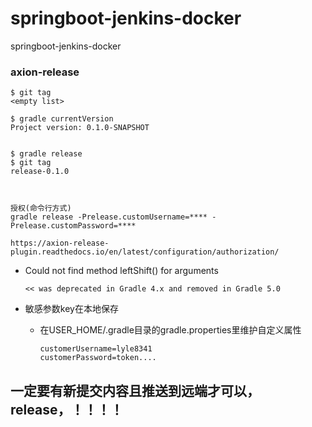 # springboot-jenkins-docker
springboot-jenkins-docker



### axion-release
```
$ git tag
<empty list>

$ gradle currentVersion
Project version: 0.1.0-SNAPSHOT


$ gradle release
$ git tag
release-0.1.0



授权(命令行方式)
gradle release -Prelease.customUsername=**** -Prelease.customPassword=****

https://axion-release-plugin.readthedocs.io/en/latest/configuration/authorization/
```

+ Could not find method leftShift() for arguments 
  ```
  << was deprecated in Gradle 4.x and removed in Gradle 5.0
  ```

+ 敏感参数key在本地保存
  - 在USER_HOME/.gradle目录的gradle.properties里维护自定义属性
    ```
    customerUsername=lyle8341
    customerPassword=token....
    ```

## 一定要有新提交内容且推送到远端才可以，release，！！！！